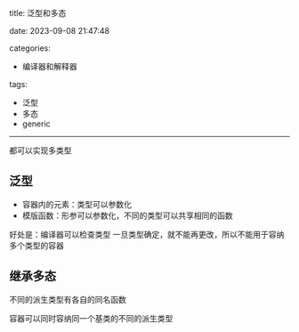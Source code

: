 title: 泛型和多态

date: 2023-09-08 21:47:48

categories:

- 编译器和解释器

tags:

- 泛型
- 多态
- generic

---

都可以实现多类型

## 泛型

- 容器内的元素：类型可以参数化
- 模版函数：形参可以参数化，不同的类型可以共享相同的函数

好处是：编译器可以检查类型
一旦类型确定，就不能再更改，所以不能用于容纳多个类型的容器

## 继承多态

不同的派生类型有各自的同名函数

容器可以同时容纳同一个基类的不同的派生类型
